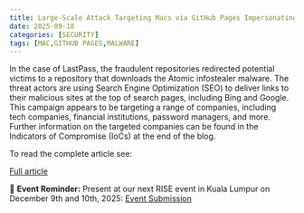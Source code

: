 ```yaml
---
title: Large-Scale Attack Targeting Macs via GitHub Pages Impersonating Companies to Attempt to Deliver Stealer Malware
date: 2025-09-18
categories: [SECURITY]
tags: [MAC,GITHUB PAGES,MALWARE]
---
```


In the case of LastPass, the fraudulent repositories redirected potential victims to a repository that downloads the Atomic infostealer malware. The threat actors are using Search Engine Optimization (SEO) to deliver links to their malicious sites at the top of search pages, including Bing and Google. This campaign appears to be targeting a range of companies, including tech companies, financial institutions, password managers, and more. Further information on the targeted companies can be found in the Indicators of Compromise (IoCs) at the end of the blog.

To read the complete article see:

[Full article](https://blog.lastpass.com/posts/attack-targeting-macs-via-github-pages) 

📅 **Event Reminder:** Present at our next RISE event in Kuala Lumpur on December 9th and 10th, 2025: [Event Submission](https://cymru.wufoo.com/forms/rise-malaysia-presentation-submissions-form/) 